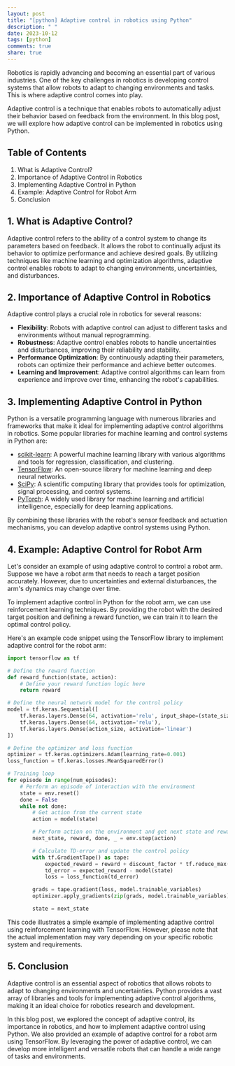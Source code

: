 ```yaml
---
layout: post
title: "[python] Adaptive control in robotics using Python"
description: " "
date: 2023-10-12
tags: [python]
comments: true
share: true
---
```


Robotics is rapidly advancing and becoming an essential part of various industries. One of the key challenges in robotics is developing control systems that allow robots to adapt to changing environments and tasks. This is where adaptive control comes into play.

Adaptive control is a technique that enables robots to automatically adjust their behavior based on feedback from the environment. In this blog post, we will explore how adaptive control can be implemented in robotics using Python.

## Table of Contents
1. What is Adaptive Control?
2. Importance of Adaptive Control in Robotics
3. Implementing Adaptive Control in Python
4. Example: Adaptive Control for Robot Arm
5. Conclusion

## 1. What is Adaptive Control?

Adaptive control refers to the ability of a control system to change its parameters based on feedback. It allows the robot to continually adjust its behavior to optimize performance and achieve desired goals. By utilizing techniques like machine learning and optimization algorithms, adaptive control enables robots to adapt to changing environments, uncertainties, and disturbances.

## 2. Importance of Adaptive Control in Robotics

Adaptive control plays a crucial role in robotics for several reasons:

- **Flexibility**: Robots with adaptive control can adjust to different tasks and environments without manual reprogramming.
- **Robustness**: Adaptive control enables robots to handle uncertainties and disturbances, improving their reliability and stability.
- **Performance Optimization**: By continuously adapting their parameters, robots can optimize their performance and achieve better outcomes.
- **Learning and Improvement**: Adaptive control algorithms can learn from experience and improve over time, enhancing the robot's capabilities.

## 3. Implementing Adaptive Control in Python

Python is a versatile programming language with numerous libraries and frameworks that make it ideal for implementing adaptive control algorithms in robotics. Some popular libraries for machine learning and control systems in Python are:

- [scikit-learn](https://scikit-learn.org): A powerful machine learning library with various algorithms and tools for regression, classification, and clustering.
- [TensorFlow](https://www.tensorflow.org): An open-source library for machine learning and deep neural networks.
- [SciPy](https://www.scipy.org): A scientific computing library that provides tools for optimization, signal processing, and control systems.
- [PyTorch](https://pytorch.org): A widely used library for machine learning and artificial intelligence, especially for deep learning applications.

By combining these libraries with the robot's sensor feedback and actuation mechanisms, you can develop adaptive control systems using Python.

## 4. Example: Adaptive Control for Robot Arm

Let's consider an example of using adaptive control to control a robot arm. Suppose we have a robot arm that needs to reach a target position accurately. However, due to uncertainties and external disturbances, the arm's dynamics may change over time.

To implement adaptive control in Python for the robot arm, we can use reinforcement learning techniques. By providing the robot with the desired target position and defining a reward function, we can train it to learn the optimal control policy.

Here's an example code snippet using the TensorFlow library to implement adaptive control for the robot arm:

```python
import tensorflow as tf

# Define the reward function
def reward_function(state, action):
    # Define your reward function logic here
    return reward

# Define the neural network model for the control policy
model = tf.keras.Sequential([
    tf.keras.layers.Dense(64, activation='relu', input_shape=(state_size,)),
    tf.keras.layers.Dense(64, activation='relu'),
    tf.keras.layers.Dense(action_size, activation='linear')
])

# Define the optimizer and loss function
optimizer = tf.keras.optimizers.Adam(learning_rate=0.001)
loss_function = tf.keras.losses.MeanSquaredError()

# Training loop
for episode in range(num_episodes):
    # Perform an episode of interaction with the environment
    state = env.reset()
    done = False
    while not done:
        # Get action from the current state
        action = model(state)

        # Perform action on the environment and get next state and reward
        next_state, reward, done, _ = env.step(action)

        # Calculate TD-error and update the control policy
        with tf.GradientTape() as tape:
            expected_reward = reward + discount_factor * tf.reduce_max(model(next_state))
            td_error = expected_reward - model(state)
            loss = loss_function(td_error)

        grads = tape.gradient(loss, model.trainable_variables)
        optimizer.apply_gradients(zip(grads, model.trainable_variables))

        state = next_state
```

This code illustrates a simple example of implementing adaptive control using reinforcement learning with TensorFlow. However, please note that the actual implementation may vary depending on your specific robotic system and requirements.

## 5. Conclusion

Adaptive control is an essential aspect of robotics that allows robots to adapt to changing environments and uncertainties. Python provides a vast array of libraries and tools for implementing adaptive control algorithms, making it an ideal choice for robotics research and development.

In this blog post, we explored the concept of adaptive control, its importance in robotics, and how to implement adaptive control using Python. We also provided an example of adaptive control for a robot arm using TensorFlow. By leveraging the power of adaptive control, we can develop more intelligent and versatile robots that can handle a wide range of tasks and environments.